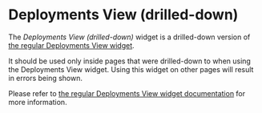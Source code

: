 # Deployments View (drilled-down)

The _Deployments View (drilled-down)_ widget is a drilled-down version of
[the regular Deployments View widget](/working_with/console/widgets/deploymentsView).

It should be used only inside pages that were drilled-down to when using the
Deployments View widget. Using this widget on other pages will result in errors
being shown.

Please refer to
[the regular Deployments View widget documentation](/working_with/console/widgets/deploymentsView)
for more information.
